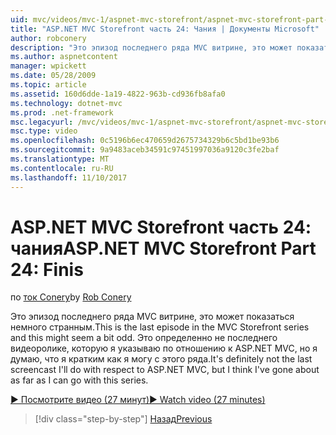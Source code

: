 ```yaml
---
uid: mvc/videos/mvc-1/aspnet-mvc-storefront/aspnet-mvc-storefront-part-24-finis
title: "ASP.NET MVC Storefront часть 24: Чания | Документы Microsoft"
author: robconery
description: "Это эпизод последнего ряда MVC витрине, это может показаться немного странным. Это определенно не последнего видеоролике, которую я указываю по отношению к ASP.NET..."
ms.author: aspnetcontent
manager: wpickett
ms.date: 05/28/2009
ms.topic: article
ms.assetid: 160d6dde-1a19-4822-963b-cd936fb8afa0
ms.technology: dotnet-mvc
ms.prod: .net-framework
msc.legacyurl: /mvc/videos/mvc-1/aspnet-mvc-storefront/aspnet-mvc-storefront-part-24-finis
msc.type: video
ms.openlocfilehash: 0c5196b6ec470659d2675734329b6c5bd1be93b6
ms.sourcegitcommit: 9a9483aceb34591c97451997036a9120c3fe2baf
ms.translationtype: MT
ms.contentlocale: ru-RU
ms.lasthandoff: 11/10/2017
---
```

<a name="aspnet-mvc-storefront-part-24-finis"></a><span data-ttu-id="a329f-104">ASP.NET MVC Storefront часть 24: чания</span><span class="sxs-lookup"><span data-stu-id="a329f-104">ASP.NET MVC Storefront Part 24: Finis</span></span>
====================
<span data-ttu-id="a329f-105">по [ток Conery](https://github.com/robconery)</span><span class="sxs-lookup"><span data-stu-id="a329f-105">by [Rob Conery](https://github.com/robconery)</span></span>

<span data-ttu-id="a329f-106">Это эпизод последнего ряда MVC витрине, это может показаться немного странным.</span><span class="sxs-lookup"><span data-stu-id="a329f-106">This is the last episode in the MVC Storefront series and this might seem a bit odd.</span></span> <span data-ttu-id="a329f-107">Это определенно не последнего видеоролике, которую я указываю по отношению к ASP.NET MVC, но я думаю, что я кратким как я могу с этого ряда.</span><span class="sxs-lookup"><span data-stu-id="a329f-107">It's definitely not the last screencast I'll do with respect to ASP.NET MVC, but I think I've gone about as far as I can go with this series.</span></span>

[<span data-ttu-id="a329f-108">&#9654; Посмотрите видео (27 минут)</span><span class="sxs-lookup"><span data-stu-id="a329f-108">&#9654; Watch video (27 minutes)</span></span>](https://channel9.msdn.com/Blogs/ASP-NET-Site-Videos/aspnet-mvc-storefront-part-24-finis)

>[!div class="step-by-step"]
[<span data-ttu-id="a329f-109">Назад</span><span class="sxs-lookup"><span data-stu-id="a329f-109">Previous</span></span>](aspnet-mvc-storefront-part-23-getting-started-with-domain-driven-design.md)
